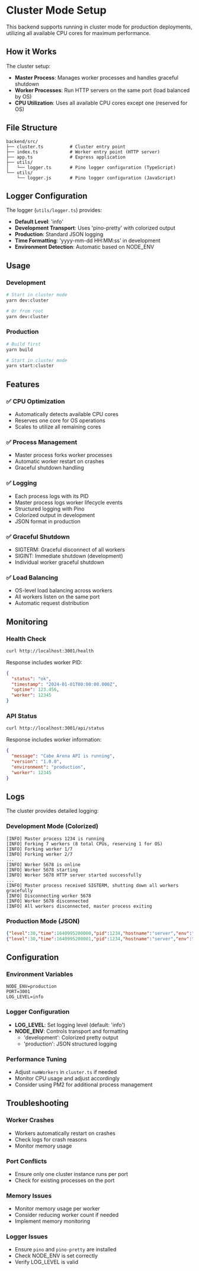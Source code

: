 # Cluster Mode Setup

This backend supports running in cluster mode for production deployments, utilizing all available CPU cores for maximum performance.

## How it Works

The cluster setup:

- **Master Process**: Manages worker processes and handles graceful shutdown
- **Worker Processes**: Run HTTP servers on the same port (load balanced by OS)
- **CPU Utilization**: Uses all available CPU cores except one (reserved for OS)

## File Structure

```
backend/src/
├── cluster.ts          # Cluster entry point
├── index.ts            # Worker entry point (HTTP server)
├── app.ts              # Express application
├── utils/
│   └── logger.ts       # Pino logger configuration (TypeScript)
└── utils/
    └── logger.js       # Pino logger configuration (JavaScript)
```

## Logger Configuration

The logger (`utils/logger.ts`) provides:

- **Default Level**: 'info'
- **Development Transport**: Uses 'pino-pretty' with colorized output
- **Production**: Standard JSON logging
- **Time Formatting**: 'yyyy-mm-dd HH:MM:ss' in development
- **Environment Detection**: Automatic based on NODE_ENV

## Usage

### Development

```bash
# Start in cluster mode
yarn dev:cluster

# Or from root
yarn dev:cluster
```

### Production

```bash
# Build first
yarn build

# Start in cluster mode
yarn start:cluster
```

## Features

### ✅ CPU Optimization

- Automatically detects available CPU cores
- Reserves one core for OS operations
- Scales to utilize all remaining cores

### ✅ Process Management

- Master process forks worker processes
- Automatic worker restart on crashes
- Graceful shutdown handling

### ✅ Logging

- Each process logs with its PID
- Master process logs worker lifecycle events
- Structured logging with Pino
- Colorized output in development
- JSON format in production

### ✅ Graceful Shutdown

- SIGTERM: Graceful disconnect of all workers
- SIGINT: Immediate shutdown (development)
- Individual worker graceful shutdown

### ✅ Load Balancing

- OS-level load balancing across workers
- All workers listen on the same port
- Automatic request distribution

## Monitoring

### Health Check

```bash
curl http://localhost:3001/health
```

Response includes worker PID:

```json
{
  "status": "ok",
  "timestamp": "2024-01-01T00:00:00.000Z",
  "uptime": 123.456,
  "worker": 12345
}
```

### API Status

```bash
curl http://localhost:3001/api/status
```

Response includes worker information:

```json
{
  "message": "Cabe Arena API is running",
  "version": "1.0.0",
  "environment": "production",
  "worker": 12345
}
```

## Logs

The cluster provides detailed logging:

### Development Mode (Colorized)

```
[INFO] Master process 1234 is running
[INFO] Forking 7 workers (8 total CPUs, reserving 1 for OS)
[INFO] Forking worker 1/7
[INFO] Forking worker 2/7
...
[INFO] Worker 5678 is online
[INFO] Worker 5678 starting
[INFO] Worker 5678 HTTP server started successfully
...
[INFO] Master process received SIGTERM, shutting down all workers gracefully
[INFO] Disconnecting worker 5678
[INFO] Worker 5678 disconnected
[INFO] All workers disconnected, master process exiting
```

### Production Mode (JSON)

```json
{"level":30,"time":1640995200000,"pid":1234,"hostname":"server","env":"production","msg":"Master process 1234 is running"}
{"level":30,"time":1640995200001,"pid":1234,"hostname":"server","env":"production","msg":"Forking 7 workers (8 total CPUs, reserving 1 for OS)"}
```

## Configuration

### Environment Variables

```env
NODE_ENV=production
PORT=3001
LOG_LEVEL=info
```

### Logger Configuration

- **LOG_LEVEL**: Set logging level (default: 'info')
- **NODE_ENV**: Controls transport and formatting
  - 'development': Colorized pretty output
  - 'production': JSON structured logging

### Performance Tuning

- Adjust `numWorkers` in `cluster.ts` if needed
- Monitor CPU usage and adjust accordingly
- Consider using PM2 for additional process management

## Troubleshooting

### Worker Crashes

- Workers automatically restart on crashes
- Check logs for crash reasons
- Monitor memory usage

### Port Conflicts

- Ensure only one cluster instance runs per port
- Check for existing processes on the port

### Memory Issues

- Monitor memory usage per worker
- Consider reducing worker count if needed
- Implement memory monitoring

### Logger Issues

- Ensure `pino` and `pino-pretty` are installed
- Check NODE_ENV is set correctly
- Verify LOG_LEVEL is valid
